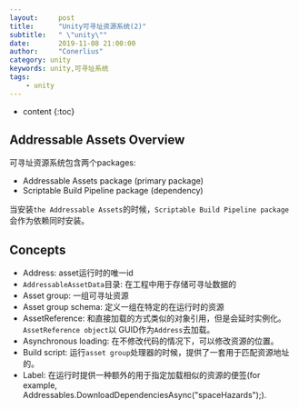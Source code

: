 ```yaml
---
layout:     post
title:      "Unity可寻址资源系统(2)"
subtitle:   " \"unity\""
date:       2019-11-08 21:00:00
author:     "Conerlius"
category: unity
keywords: unity,可寻址系统
tags:
    - unity
---
```

* content
{:toc}

## Addressable Assets Overview
可寻址资源系统包含两个packages:

* Addressable Assets package (primary package)
* Scriptable Build Pipeline package (dependency)

当安装`the Addressable Assets`的时候，`Scriptable Build Pipeline package`会作为依赖同时安装。

## Concepts

* Address: asset运行时的唯一id
* `AddressableAssetData`目录: 在工程中用于存储可寻址数据的
* Asset group: 一组可寻址资源
* Asset group schema: 定义一组在特定的在运行时的资源
* AssetReference: 和直接加载的方式类似的对象引用，但是会延时实例化。 `AssetReference object`以 GUID作为`Address`去加载。
* Asynchronous loading: 在不修改代码的情况下，可以修改资源的位置。
* Build script: 运行`asset group`处理器的时候，提供了一套用于匹配资源地址的。
* Label: 在运行时提供一种额外的用于指定加载相似的资源的便签(for example, Addressables.DownloadDependenciesAsync("spaceHazards");).